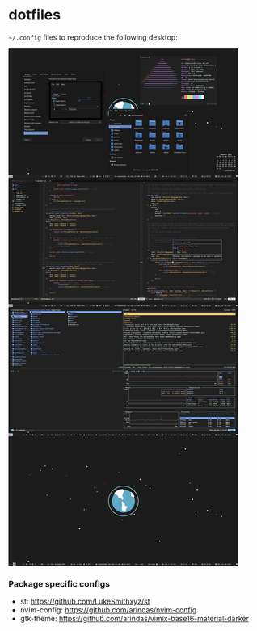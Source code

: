 # dotfiles

`~/.config` files to reproduce the following desktop:

![screenshots](./assets/screenshots-merged.png)

### Package specific configs
- st: https://github.com/LukeSmithxyz/st
- nvim-config: https://github.com/arindas/nvim-config
- gtk-theme: https://github.com/arindas/vimix-base16-material-darker
